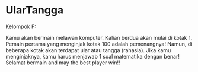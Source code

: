# UlarTangga
Kelompok F:

Kamu akan bermain melawan komputer. Kalian berdua akan mulai di kotak 1. Pemain pertama yang menginjak kotak 100 adalah pemenangnya! Namun, di beberapa kotak akan terdapat ular atau tangga (rahasia). Jika kamu menginjaknya, kamu harus menjawab 1 soal matematika dengan benar! Selamat bermain and may the best player win!!
